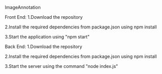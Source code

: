 ImageAnnotation

Front End: 
1.Download the repository 

2.Install the required dependencies from package.json using npm install

3.Start the application using "npm start"

Back End: 
1.Download the repository 

2.Install the required dependencies from package.json using npm install

3.Start the server using the command "node index.js"
